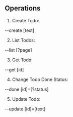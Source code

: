 ## Operations

1. Create Todo:

--create [text]

2. List Todos:

--list [?page]

3. Get Todo:

--get [id]

4. Change Todo Done Status:

--done [id]=[?status]

5. Update Todo:

--update [id]=[text]